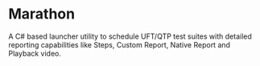 # Marathon
A C# based launcher utility to schedule UFT/QTP test suites with detailed reporting capabilities like Steps, Custom Report, Native Report and Playback video.
